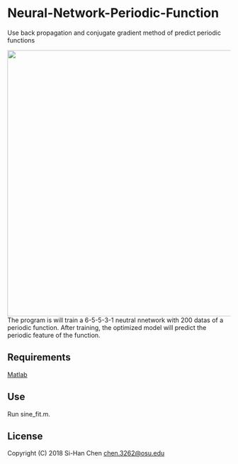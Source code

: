 # Neural-Network-Periodic-Function
Use back propagation and conjugate gradient method of predict periodic functions

<img src ="Neural-Network-Periodic-Function/pic.png" width="600">
The program is will train a 6-5-5-3-1 neutral nnetwork with 200 datas of a periodic function.
After training, the optimized model will predict the periodic feature of the function.

## Requirements

[Matlab](https://www.mathworks.com/products/matlab.html)

## Use

Run sine_fit.m.

## License

Copyright (C) 2018 Si-Han Chen chen.3262@osu.edu

